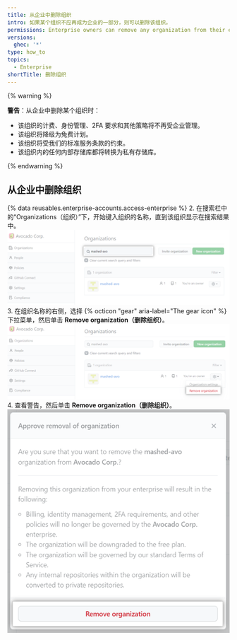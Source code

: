 ```yaml
---
title: 从企业中删除组织
intro: 如果某个组织不应再成为企业的一部分，则可以删除该组织。
permissions: Enterprise owners can remove any organization from their enterprise.
versions:
  ghec: '*'
type: how_to
topics:
  - Enterprise
shortTitle: 删除组织
---
```


{% warning %}

**警告**：从企业中删除某个组织时：
- 该组织的计费、身份管理、2FA 要求和其他策略将不再受企业管理。
- 该组织将降级为免费计划。
- 该组织将受我们的标准服务条款的约束。
- 该组织内的任何内部存储库都将转换为私有存储库。

{% endwarning %}

## 从企业中删除组织

{% data reusables.enterprise-accounts.access-enterprise %}
2. 在搜索栏中的“Organizations（组织）”下，开始键入组织的名称，直到该组织显示在搜索结果中。 ![组织的搜索字段屏幕截图](/assets/images/help/enterprises/organization-search.png)
3. 在组织名称的右侧，选择 {% octicon "gear" aria-label="The gear icon" %} 下拉菜单，然后单击 **Remove organization（删除组织）**。 ![搜索结果中组织的屏幕截图](/assets/images/help/enterprises/remove-organization.png)
4. 查看警告，然后单击 **Remove organization（删除组织）**。 ![用于删除组织的警告消息和按钮的屏幕截图](/assets/images/help/enterprises/remove-organization-warning.png)
